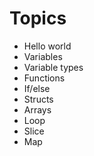 # Topics

- Hello world
- Variables
- Variable types
- Functions
- If/else
- Structs
- Arrays
- Loop
- Slice
- Map
